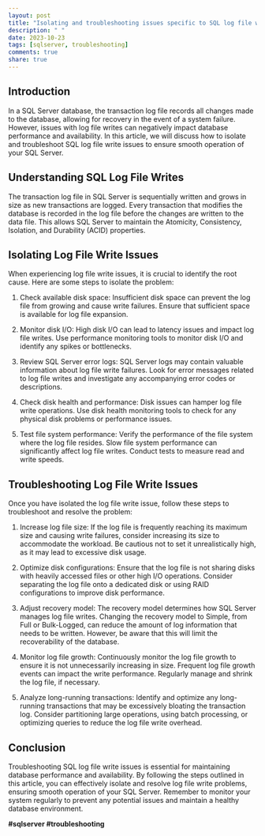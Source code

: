 ```yaml
---
layout: post
title: "Isolating and troubleshooting issues specific to SQL log file writes"
description: " "
date: 2023-10-23
tags: [sqlserver, troubleshooting]
comments: true
share: true
---
```


## Introduction
In a SQL Server database, the transaction log file records all changes made to the database, allowing for recovery in the event of a system failure. However, issues with log file writes can negatively impact database performance and availability. In this article, we will discuss how to isolate and troubleshoot SQL log file write issues to ensure smooth operation of your SQL Server.

## Understanding SQL Log File Writes
The transaction log file in SQL Server is sequentially written and grows in size as new transactions are logged. Every transaction that modifies the database is recorded in the log file before the changes are written to the data file. This allows SQL Server to maintain the Atomicity, Consistency, Isolation, and Durability (ACID) properties.

## Isolating Log File Write Issues
When experiencing log file write issues, it is crucial to identify the root cause. Here are some steps to isolate the problem:

1. Check available disk space: Insufficient disk space can prevent the log file from growing and cause write failures. Ensure that sufficient space is available for log file expansion.

2. Monitor disk I/O: High disk I/O can lead to latency issues and impact log file writes. Use performance monitoring tools to monitor disk I/O and identify any spikes or bottlenecks.

3. Review SQL Server error logs: SQL Server logs may contain valuable information about log file write failures. Look for error messages related to log file writes and investigate any accompanying error codes or descriptions.

4. Check disk health and performance: Disk issues can hamper log file write operations. Use disk health monitoring tools to check for any physical disk problems or performance issues.

5. Test file system performance: Verify the performance of the file system where the log file resides. Slow file system performance can significantly affect log file writes. Conduct tests to measure read and write speeds.

## Troubleshooting Log File Write Issues
Once you have isolated the log file write issue, follow these steps to troubleshoot and resolve the problem:

1. Increase log file size: If the log file is frequently reaching its maximum size and causing write failures, consider increasing its size to accommodate the workload. Be cautious not to set it unrealistically high, as it may lead to excessive disk usage.

2. Optimize disk configurations: Ensure that the log file is not sharing disks with heavily accessed files or other high I/O operations. Consider separating the log file onto a dedicated disk or using RAID configurations to improve disk performance.

3. Adjust recovery model: The recovery model determines how SQL Server manages log file writes. Changing the recovery model to Simple, from Full or Bulk-Logged, can reduce the amount of log information that needs to be written. However, be aware that this will limit the recoverability of the database.

4. Monitor log file growth: Continuously monitor the log file growth to ensure it is not unnecessarily increasing in size. Frequent log file growth events can impact the write performance. Regularly manage and shrink the log file, if necessary.

5. Analyze long-running transactions: Identify and optimize any long-running transactions that may be excessively bloating the transaction log. Consider partitioning large operations, using batch processing, or optimizing queries to reduce the log file write overhead.

## Conclusion
Troubleshooting SQL log file write issues is essential for maintaining database performance and availability. By following the steps outlined in this article, you can effectively isolate and resolve log file write problems, ensuring smooth operation of your SQL Server. Remember to monitor your system regularly to prevent any potential issues and maintain a healthy database environment.

**#sqlserver #troubleshooting**